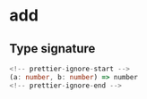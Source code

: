 # add

## Type signature

```typescript
<!-- prettier-ignore-start -->
(a: number, b: number) => number
<!-- prettier-ignore-end -->
```

